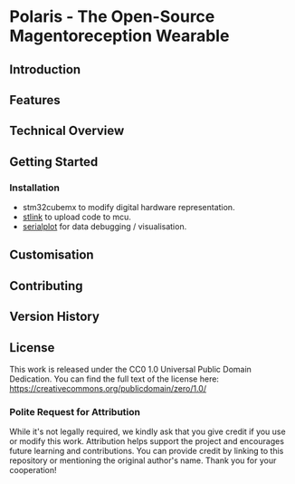 # Polaris - The Open-Source Magentoreception Wearable

## Introduction

## Features

## Technical Overview

## Getting Started

### Installation

- stm32cubemx to modify digital hardware representation.
- [stlink](https://github.com/stlink-org/stlink/releases) to upload code to mcu.
- [serialplot](https://github.com/hyOzd/serialplot) for data debugging / visualisation.

## Customisation

## Contributing

## Version History

## License

This work is released under the CC0 1.0 Universal Public Domain Dedication. You can find the full text of the license here: https://creativecommons.org/publicdomain/zero/1.0/

### Polite Request for Attribution

While it's not legally required, we kindly ask that you give credit if you use or modify this work. Attribution helps support the project and encourages future learning and contributions. You can provide credit by linking to this repository or mentioning the original author's name. Thank you for your cooperation!
